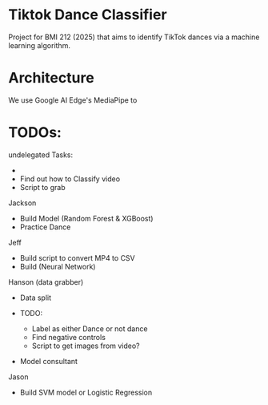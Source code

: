 # Tiktok Dance Classifier 

Project for BMI 212 (2025) that aims to identify TikTok dances via a machine learning algorithm. 

# Architecture 
We use Google AI Edge's MediaPipe to  


# TODOs: 


undelegated Tasks: 

* 
* Find out how to Classify video 
* Script to grab 



Jackson
* Build Model (Random Forest & XGBoost)
* Practice Dance



Jeff
* Build script to convert MP4 to CSV 
* Build (Neural Network)


Hanson (data grabber)
* Data split
* TODO: 
    * Label as either Dance or not dance 
    * Find negative controls 
    * Script to get images from video? 
    
* Model consultant 


Jason 
* Build SVM model or Logistic Regression 